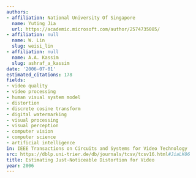 ```yaml
---
authors:
- affiliation: National University Of Singapore
  name: Yuting Jia
  url: https://academic.microsoft.com/author/2574735085/
- affiliation: null
  name: W. Lin
  slug: weisi_lin
- affiliation: null
  name: A.A. Kassim
  slug: ashraf_a_kassim
date: '2006-07-01'
estimated_citations: 178
fields:
- video quality
- video processing
- human visual system model
- distortion
- discrete cosine transform
- digital watermarking
- visual processing
- visual perception
- computer vision
- computer science
- artificial intelligence
in: IEEE Transactions on Circuits and Systems for Video Technology
src: https://dblp.uni-trier.de/db/journals/tcsv/tcsv16.html#JiaLK06
title: Estimating Just-Noticeable Distortion for Video
year: 2006
---
```

